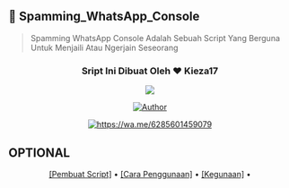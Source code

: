 ## 🙏 Spamming_WhatsApp_Console

> Spamming WhatsApp Console Adalah Sebuah Script Yang Berguna Untuk Menjaili Atau Ngerjain Seseorang

<h3 align="center">Sript Ini Dibuat Oleh ❤️ Kieza17</h3>
<p align="center">
  <a href="https://github.com/Keza-Developing-Indonesia"><img src="https://avatars.githubusercontent.com/u/76218793?s=460&u=b25e11a04e068ba835c9e3a3c058b05dde086f0f&v=4" 
</p>

<p align="center">
  <a href="https://github.com/Keza-Developing-Indonesia"><img title="Author" src="https://img.shields.io/badge/Author-Kieza17-darkred.svg?style=for-the-badge&logo=github" /></a>
</p>

<p align="center">
  <a href="#"><img title="https://wa.me/6285601459079" src="https://img.shields.io/badge/Whatsapp Kieza17-green?colorA=%23ff0000&colorB=%23017e40&style=for-the-badge"></a>

## OPTIONAL
<p align="center">
  <a href="https://github.com/Keza-Developing-Indonesia#Requirements">[Pembuat Script]</a> •
  <a href="https://github.com/Keza-Developing-Indonesia#installation">[Cara Penggunaan]</a> •
  <a href="https://github.com/Keza-Developing-Indonesia#features">[Kegunaan]</a> •
</p>
